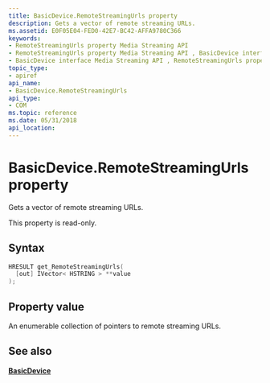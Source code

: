```yaml
---
title: BasicDevice.RemoteStreamingUrls property
description: Gets a vector of remote streaming URLs.
ms.assetid: E0F05E04-FED0-42E7-BC42-AFFA9780C366
keywords:
- RemoteStreamingUrls property Media Streaming API
- RemoteStreamingUrls property Media Streaming API , BasicDevice interface
- BasicDevice interface Media Streaming API , RemoteStreamingUrls property
topic_type:
- apiref
api_name:
- BasicDevice.RemoteStreamingUrls
api_type:
- COM
ms.topic: reference
ms.date: 05/31/2018
api_location: 
---
```


# BasicDevice.RemoteStreamingUrls property

Gets a vector of remote streaming URLs.

This property is read-only.

## Syntax


```C++
HRESULT get_RemoteStreamingUrls(
  [out] IVector< HSTRING > **value
);
```



## Property value

An enumerable collection of pointers to remote streaming URLs.

## See also

<dl> <dt>

[**BasicDevice**](https://msdn.microsoft.com/library/Hh828813(v=VS.85).aspx)
</dt> </dl>

 

 




